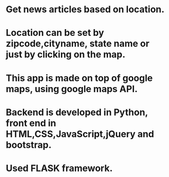 # Get news articles based on location.
# Location can be set by zipcode,cityname, state name or just by clicking on the map.
# This app is made on top of google maps, using google maps API.
# Backend is developed in Python, front end in HTML,CSS,JavaScript,jQuery and bootstrap.
# Used FLASK framework.